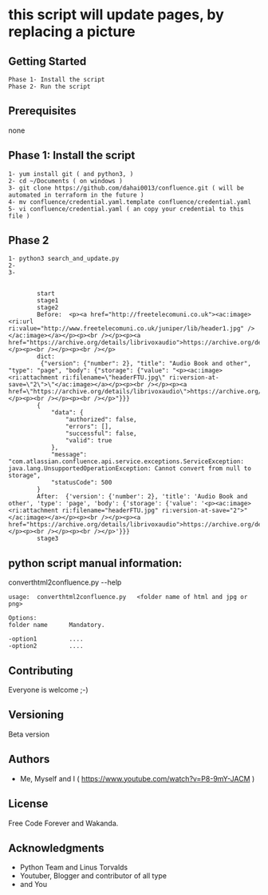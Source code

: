# this script will update pages, by replacing a picture





## Getting Started

    Phase 1- Install the script
    Phase 2- Run the script

## Prerequisites

  none


## Phase 1:  Install the script

    1- yum install git ( and python3, )
    2- cd ~/Documents ( on windows )
    3- git clone https://github.com/dahai0013/confluence.git ( will be automated in terraform in the future )
    4- mv confluence/credential.yaml.template confluence/credential.yaml
    5- vi confluence/credential.yaml ( an copy your credential to this file )



## Phase 2

    1- python3 search_and_update.py
    2-
    3-

    
            start
            stage1
            stage2
            Before:  <p><a href="http://freetelecomuni.co.uk"><ac:image><ri:url ri:value="http://www.freetelecomuni.co.uk/juniper/lib/header1.jpg" /></ac:image></a></p><p><br /></p><p><a href="https://archive.org/details/librivoxaudio">https://archive.org/details/librivoxaudio</a></p><p><br /></p><p><br /></p>
            dict:
             {"version": {"number": 2}, "title": "Audio Book and other", "type": "page", "body": {"storage": {"value": "<p><ac:image><ri:attachment ri:filename=\"headerFTU.jpg\" ri:version-at-save=\"2\">\"</ac:image></a></p><p><br /></p><p><a href=\"https://archive.org/details/librivoxaudio\">https://archive.org/details/librivoxaudio</a></p><p><br /></p><p><br /></p>"}}}
            {
                "data": {
                    "authorized": false,
                    "errors": [],
                    "successful": false,
                    "valid": true
                },
                "message": "com.atlassian.confluence.api.service.exceptions.ServiceException: java.lang.UnsupportedOperationException: Cannot convert from null to storage",
                "statusCode": 500
            }
            After:  {'version': {'number': 2}, 'title': 'Audio Book and other', 'type': 'page', 'body': {'storage': {'value': '<p><ac:image><ri:attachment ri:filename="headerFTU.jpg" ri:version-at-save="2">"</ac:image></a></p><p><br /></p><p><a href="https://archive.org/details/librivoxaudio">https://archive.org/details/librivoxaudio</a></p><p><br /></p><p><br /></p>'}}}
            stage3


##  python script manual information:

converthtml2confluence.py --help

    usage:  converthtml2confluence.py   <folder name of html and jpg or png>

    Options:
    folder name      Mandatory.

    -option1         ....
    -option2         ....



## Contributing

Everyone is welcome ;-)


## Versioning

Beta version

## Authors

* Me, Myself and I ( https://www.youtube.com/watch?v=P8-9mY-JACM )


## License

Free Code Forever and Wakanda.

## Acknowledgments

* Python Team and Linus Torvalds
* Youtuber, Blogger and contributor of all type
* and You
